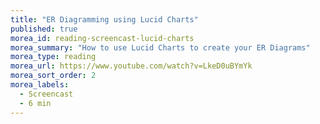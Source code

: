 ```yaml
---
title: "ER Diagramming using Lucid Charts"
published: true
morea_id: reading-screencast-lucid-charts
morea_summary: "How to use Lucid Charts to create your ER Diagrams"
morea_type: reading
morea_url: https://www.youtube.com/watch?v=LkeD0uBYmYk
morea_sort_order: 2
morea_labels:
  - Screencast
  - 6 min
---
```

